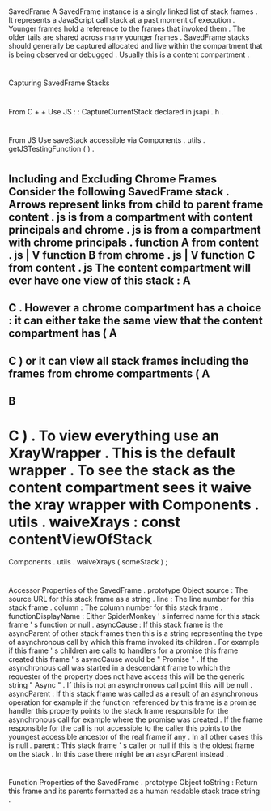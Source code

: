 #
SavedFrame
A
SavedFrame
instance
is
a
singly
linked
list
of
stack
frames
.
It
represents
a
JavaScript
call
stack
at
a
past
moment
of
execution
.
Younger
frames
hold
a
reference
to
the
frames
that
invoked
them
.
The
older
tails
are
shared
across
many
younger
frames
.
SavedFrame
stacks
should
generally
be
captured
allocated
and
live
within
the
compartment
that
is
being
observed
or
debugged
.
Usually
this
is
a
content
compartment
.
#
#
Capturing
SavedFrame
Stacks
#
#
#
From
C
+
+
Use
JS
:
:
CaptureCurrentStack
declared
in
jsapi
.
h
.
#
#
#
From
JS
Use
saveStack
accessible
via
Components
.
utils
.
getJSTestingFunction
(
)
.
#
#
Including
and
Excluding
Chrome
Frames
Consider
the
following
SavedFrame
stack
.
Arrows
represent
links
from
child
to
parent
frame
content
.
js
is
from
a
compartment
with
content
principals
and
chrome
.
js
is
from
a
compartment
with
chrome
principals
.
function
A
from
content
.
js
|
V
function
B
from
chrome
.
js
|
V
function
C
from
content
.
js
The
content
compartment
will
ever
have
one
view
of
this
stack
:
A
-
>
C
.
However
a
chrome
compartment
has
a
choice
:
it
can
either
take
the
same
view
that
the
content
compartment
has
(
A
-
>
C
)
or
it
can
view
all
stack
frames
including
the
frames
from
chrome
compartments
(
A
-
>
B
-
>
C
)
.
To
view
everything
use
an
XrayWrapper
.
This
is
the
default
wrapper
.
To
see
the
stack
as
the
content
compartment
sees
it
waive
the
xray
wrapper
with
Components
.
utils
.
waiveXrays
:
const
contentViewOfStack
=
Components
.
utils
.
waiveXrays
(
someStack
)
;
#
#
Accessor
Properties
of
the
SavedFrame
.
prototype
Object
source
:
The
source
URL
for
this
stack
frame
as
a
string
.
line
:
The
line
number
for
this
stack
frame
.
column
:
The
column
number
for
this
stack
frame
.
functionDisplayName
:
Either
SpiderMonkey
'
s
inferred
name
for
this
stack
frame
'
s
function
or
null
.
asyncCause
:
If
this
stack
frame
is
the
asyncParent
of
other
stack
frames
then
this
is
a
string
representing
the
type
of
asynchronous
call
by
which
this
frame
invoked
its
children
.
For
example
if
this
frame
'
s
children
are
calls
to
handlers
for
a
promise
this
frame
created
this
frame
'
s
asyncCause
would
be
"
Promise
"
.
If
the
asynchronous
call
was
started
in
a
descendant
frame
to
which
the
requester
of
the
property
does
not
have
access
this
will
be
the
generic
string
"
Async
"
.
If
this
is
not
an
asynchronous
call
point
this
will
be
null
.
asyncParent
:
If
this
stack
frame
was
called
as
a
result
of
an
asynchronous
operation
for
example
if
the
function
referenced
by
this
frame
is
a
promise
handler
this
property
points
to
the
stack
frame
responsible
for
the
asynchronous
call
for
example
where
the
promise
was
created
.
If
the
frame
responsible
for
the
call
is
not
accessible
to
the
caller
this
points
to
the
youngest
accessible
ancestor
of
the
real
frame
if
any
.
In
all
other
cases
this
is
null
.
parent
:
This
stack
frame
'
s
caller
or
null
if
this
is
the
oldest
frame
on
the
stack
.
In
this
case
there
might
be
an
asyncParent
instead
.
#
#
Function
Properties
of
the
SavedFrame
.
prototype
Object
toString
:
Return
this
frame
and
its
parents
formatted
as
a
human
readable
stack
trace
string
.
